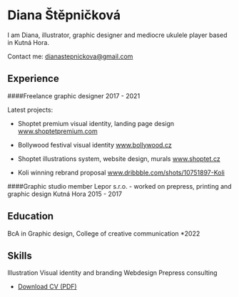 <!-- Use Markdown for headings, paragraphs, lists, etc. to add structural meaning to your content. -->

# Diana Štěpničková

I am Diana, illustrator, graphic designer and mediocre ukulele player based in Kutná Hora.

Contact me: dianastepnickova@gmail.com



## Experience

####Freelance graphic designer
2017 - 2021

Latest projects:

- Shoptet premium
  visual identity, landing page design
  www.shoptetpremium.com
  
- Bollywood festival
  visual identity
  www.bollywood.cz
  
- Shoptet
   illustrations system, website design, murals
   www.shoptet.cz
   
- Koli
  winning rebrand proposal
  www.dribbble.com/shots/10751897-Koli

####Graphic studio member
Lepor s.r.o. - worked on prepress, printing and graphic design
Kutná Hora
2015 - 2017

<!-- Sort by newest (present) to oldest. -->

## Education

BcA in Graphic design, College of creative communication *2022


<!-- Higher education, not high school unless it's a speciality/vocational school worth mentioning. -->

## Skills

Illustration
Visual identity and branding
Webdesign
Prepress consulting

<!-- Not just software, please! See Caroline Win’s skills section: https://www.carolinewin.com/resume -->

- [Download CV (PDF)](pdf/cv-2021-11-jgagne.pdf) <!-- At the top or bottom? -->
